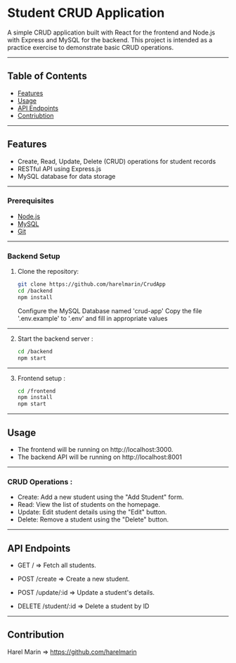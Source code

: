 # Student CRUD Application

A simple CRUD application built with React for the frontend and Node.js with Express and MySQL for the backend. This project is intended as a practice exercise to demonstrate basic CRUD operations.

---

## Table of Contents

- [Features](#features)
- [Usage](#usage)
- [API Endpoints](#api-endpoints)
- [Contriubtion](#contribution)
---


## Features

- Create, Read, Update, Delete (CRUD) operations for student records
- RESTful API using Express.js
- MySQL database for data storage

---

### Prerequisites

- [Node.js](https://nodejs.org/)
- [MySQL](https://www.mysql.com/)
- [Git](https://git-scm.com/)

--- 
### Backend Setup

1. Clone the repository:

   ```bash
   git clone https://github.com/harelmarin/CrudApp
   cd /backend
   npm install 
   ```

   Configure the MySQL Database named 'crud-app'
   Copy the file '.env.example' to '.env' and fill in appropriate values

---


2. Start the backend server :
   ```bash
   cd /backend
   npm start
    ```

---

3. Frontend setup :

   ```bash
   cd /frontend
   npm install
   npm start
    ```

---

## Usage

- The frontend will be running on http://localhost:3000.
- The backend API will be running on http://localhost:8001

---

### CRUD Operations :

- Create: Add a new student using the "Add Student" form.
- Read: View the list of students on the homepage.
- Update: Edit student details using the "Edit" button.
- Delete: Remove a student using the "Delete" button.

---

## API Endpoints 

- GET / => Fetch all students.

- POST /create => Create a new student.

- POST /update/:id => Update a student's details.

- DELETE /student/:id => Delete a student by ID

--- 

## Contribution

Harel Marin => https://github.com/harelmarin
   
  

   

